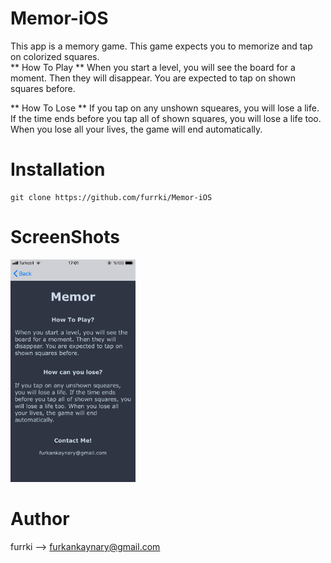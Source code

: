 # Memor-iOS 
This app is a memory game. This game expects you to memorize and tap on colorized squares.
</br>
** How To Play **
When you start a level, you will see the board for a moment. Then they will disappear. You are expected to tap on shown squares before.
</br> 

** How To Lose **
If you tap on any unshown squeares, you will lose a life. If the time ends before you tap all of shown squares, you will lose a life too. When you lose all your lives, the game will end automatically.
</br>

# Installation
```
git clone https://github.com/furrki/Memor-iOS
``` 

# ScreenShots  
<img src="screenshots/ss1.jpeg?raw=true" width="200"> 

# Author
furrki --> furkankaynary@gmail.com
